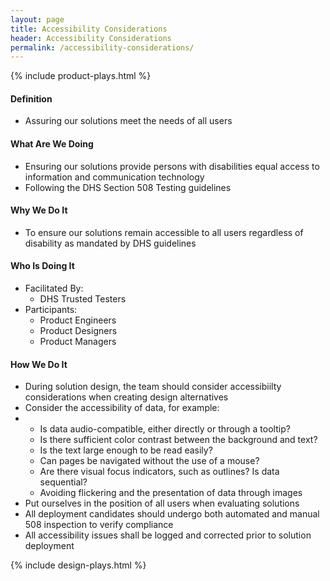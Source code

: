 ```yaml
---
layout: page
title: Accessibility Considerations
header: Accessibility Considerations
permalink: /accessibility-considerations/
---
```

<div class="row">
    <div class="col-md-3">
        {% include product-plays.html %}
    </div>
    <div class="col-md-6">
        <h4 class="Definition" id="Definition">
            Definition
        </h4>
		<ul>
		<li>Assuring our solutions meet the needs of all users</li>
		</ul>
        <h4 class="What" id="What">
            What Are We Doing
        </h4>
	<ul>
        	<li>Ensuring our solutions provide persons with disabilities equal access to information and communication technology</li>
		<li>Following the DHS Section 508 Testing guidelines</li>
	</ul>
        <h4 class="Why" id="Why">
            Why We Do It
        </h4>
            <ul>
                <li>To ensure our solutions remain accessible to all users regardless of disability as mandated by DHS guidelines</li>
	    </ul>
        <h4 class="Who" id="Who">
            Who Is Doing It
        </h4>
            <ul>
                <li>Facilitated By:
    	            <ul>
        	      <li>DHS Trusted Testers</li>
    	            </ul>
                 </li>
                <li>Participants:
    	            <ul>
                      <li>Product Engineers</li>
		      <li>Product Designers</li>
		      <li>Product Managers</li>
                    </ul>    
                </li>
            </ul>
        <h4 class="How" id="How">
            How We Do It
        </h4>
            <ul>
               <li>During solution design, the team should consider accessibiilty considerations when creating design alternatives</li>
	       <li>Consider the accessibility of data, for example:<li>
	       <ul>
	       	   	<li>Is data audio-compatible, either directly or through a tooltip?</li>
			<li>Is there sufficient color contrast between the background and text?</li>
			<li>Is the text large enough to be read easily?</li>
			<li>Can pages be navigated without the use of a mouse?</li>
			<li>Are there visual focus indicators, such as outlines? Is data sequential?</li>
			<li>Avoiding flickering and the presentation of data through images</li>
	       </ul>
	       <li>Put ourselves in the position of all users when evaluating solutions</li>
	       <li>All deployment candidates should undergo both automated and manual 508 inspection to verify compliance</li>
	       <li>All accessibility issues shall be logged and corrected prior to solution deployment</li>
            </ul>
    </div>
    <div class="col-md-3">
        {% include design-plays.html %}
    </div>
</div>
